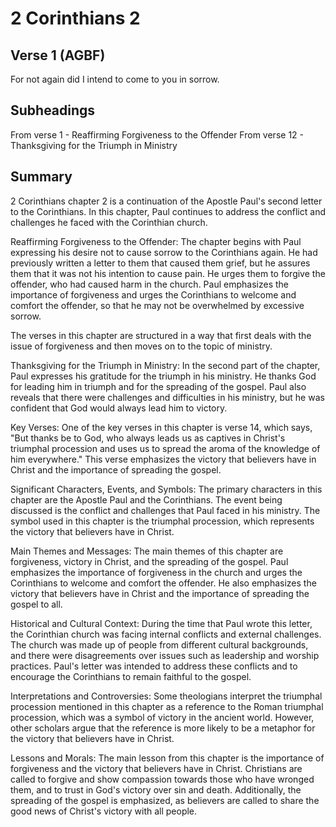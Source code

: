 # 2 Corinthians 2

## Verse 1 (AGBF)

For not again did I intend to come to you in sorrow.

## Subheadings

From verse 1 - Reaffirming Forgiveness to the Offender
From verse 12 - Thanksgiving for the Triumph in Ministry

## Summary

2 Corinthians chapter 2 is a continuation of the Apostle Paul's second letter to the Corinthians. In this chapter, Paul continues to address the conflict and challenges he faced with the Corinthian church. 

Reaffirming Forgiveness to the Offender:
The chapter begins with Paul expressing his desire not to cause sorrow to the Corinthians again. He had previously written a letter to them that caused them grief, but he assures them that it was not his intention to cause pain. He urges them to forgive the offender, who had caused harm in the church. Paul emphasizes the importance of forgiveness and urges the Corinthians to welcome and comfort the offender, so that he may not be overwhelmed by excessive sorrow.

The verses in this chapter are structured in a way that first deals with the issue of forgiveness and then moves on to the topic of ministry.

Thanksgiving for the Triumph in Ministry:
In the second part of the chapter, Paul expresses his gratitude for the triumph in his ministry. He thanks God for leading him in triumph and for the spreading of the gospel. Paul also reveals that there were challenges and difficulties in his ministry, but he was confident that God would always lead him to victory.

Key Verses:
One of the key verses in this chapter is verse 14, which says, "But thanks be to God, who always leads us as captives in Christ's triumphal procession and uses us to spread the aroma of the knowledge of him everywhere." This verse emphasizes the victory that believers have in Christ and the importance of spreading the gospel.

Significant Characters, Events, and Symbols:
The primary characters in this chapter are the Apostle Paul and the Corinthians. The event being discussed is the conflict and challenges that Paul faced in his ministry. The symbol used in this chapter is the triumphal procession, which represents the victory that believers have in Christ.

Main Themes and Messages:
The main themes of this chapter are forgiveness, victory in Christ, and the spreading of the gospel. Paul emphasizes the importance of forgiveness in the church and urges the Corinthians to welcome and comfort the offender. He also emphasizes the victory that believers have in Christ and the importance of spreading the gospel to all. 

Historical and Cultural Context:
During the time that Paul wrote this letter, the Corinthian church was facing internal conflicts and external challenges. The church was made up of people from different cultural backgrounds, and there were disagreements over issues such as leadership and worship practices. Paul's letter was intended to address these conflicts and to encourage the Corinthians to remain faithful to the gospel.

Interpretations and Controversies:
Some theologians interpret the triumphal procession mentioned in this chapter as a reference to the Roman triumphal procession, which was a symbol of victory in the ancient world. However, other scholars argue that the reference is more likely to be a metaphor for the victory that believers have in Christ.

Lessons and Morals:
The main lesson from this chapter is the importance of forgiveness and the victory that believers have in Christ. Christians are called to forgive and show compassion towards those who have wronged them, and to trust in God's victory over sin and death. Additionally, the spreading of the gospel is emphasized, as believers are called to share the good news of Christ's victory with all people.